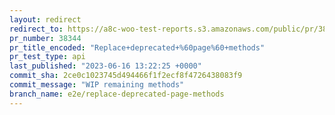 ```yaml
---
layout: redirect
redirect_to: https://a8c-woo-test-reports.s3.amazonaws.com/public/pr/38344/api/index.html
pr_number: 38344
pr_title_encoded: "Replace+deprecated+%60page%60+methods"
pr_test_type: api
last_published: "2023-06-16 13:22:25 +0000"
commit_sha: 2ce0c1023745d494466f1f2ecf8f4726438083f9
commit_message: "WIP remaining methods"
branch_name: e2e/replace-deprecated-page-methods
---
```

